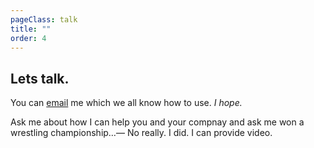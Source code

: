 ```yaml
---
pageClass: talk
title: ""
order: 4
---
```


## Lets talk.
You can [email](mailto:zack.jewell@gmail.com) me which we all know how to use. *I hope.*

Ask me about how I can help you and your compnay and ask me won a wrestling championship…— No really. I did. I can provide video.